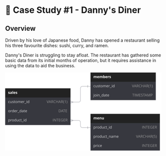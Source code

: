 # 🍜 Case Study #1 - Danny's Diner

## Overview
Driven by his love of Japanese food, Danny has opened a restaurant selling his three favourite dishes: sushi, curry, and ramen.

Danny's Diner is struggling to stay afloat. The restaurant has gathered some basic data from its initial months of operation, but it requires assistance in using the data to aid the business.

![Boxing Match Image](8-week-sql-challenge/Case%20Study%20%231%20-%20Danny's%20Diner/Danny's%20Diner.svg)

